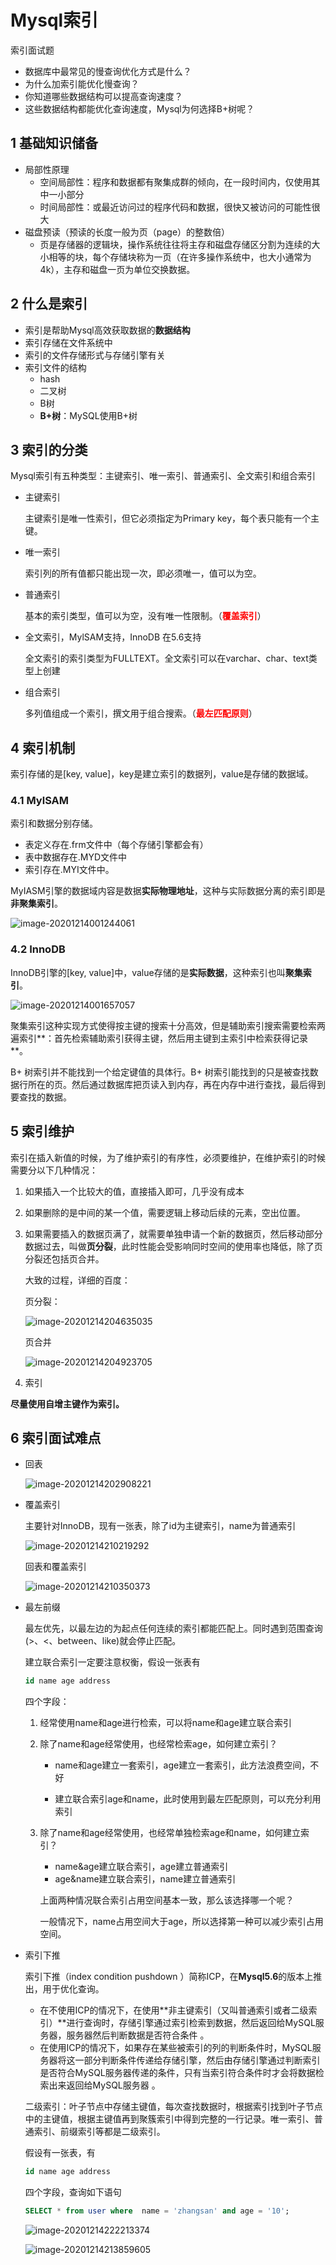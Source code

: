 # Mysql索引

索引面试题

- 数据库中最常见的慢查询优化方式是什么？
- 为什么加索引能优化慢查询？
- 你知道哪些数据结构可以提高查询速度？
- 这些数据结构都能优化查询速度，Mysql为何选择B+树呢？

## 1 基础知识储备

- 局部性原理
  - 空间局部性：程序和数据都有聚集成群的倾向，在一段时间内，仅使用其中一小部分
  - 时间局部性：或最近访问过的程序代码和数据，很快又被访问的可能性很大
- 磁盘预读（预读的长度一般为页（page）的整数倍）
  - 页是存储器的逻辑块，操作系统往往将主存和磁盘存储区分割为连续的大小相等的块，每个存储块称为一页（在许多操作系统中，也大小通常为4k），主存和磁盘一页为单位交换数据。

## 2 什么是索引

- 索引是帮助Mysql高效获取数据的**数据结构**
- 索引存储在文件系统中
- 索引的文件存储形式与存储引擎有关
- 索引文件的结构
  - hash
  - 二叉树
  - B树
  - **B+树**：MySQL使用B+树

## 3 索引的分类

Mysql索引有五种类型：主键索引、唯一索引、普通索引、全文索引和组合索引

- 主键索引

  主键索引是唯一性索引，但它必须指定为Primary key，每个表只能有一个主键。

- 唯一索引

  索引列的所有值都只能出现一次，即必须唯一，值可以为空。

- 普通索引

  基本的索引类型，值可以为空，没有唯一性限制。（**<font color=red>覆盖索引</font>**）

- 全文索引，MylSAM支持，InnoDB 在5.6支持

  全文索引的索引类型为FULLTEXT。全文索引可以在varchar、char、text类型上创建

- 组合索引

  多列值组成一个索引，撰文用于组合搜索。（**<font color=red>最左匹配原则</font>**）

## 4 索引机制

索引存储的是[key, value]，key是建立索引的数据列，value是存储的数据域。

### 4.1 MylSAM

索引和数据分别存储。

- 表定义存在.frm文件中（每个存储引擎都会有）
- 表中数据存在.MYD文件中
- 索引存在.MYI文件中。

MyIASM引擎的数据域内容是数据**实际物理地址**，这种与实际数据分离的索引即是**非聚集索引**。 

![image-20201214001244061](https://yeyangshu-picgo.oss-cn-shanghai.aliyuncs.com/img/image-20201214001244061.png)

### 4.2 InnoDB

 InnoDB引擎的[key, value]中，value存储的是**实际数据**，这种索引也叫**聚集索引**。

![image-20201214001657057](https://yeyangshu-picgo.oss-cn-shanghai.aliyuncs.com/img/image-20201214001657057.png)

聚集索引这种实现方式使得按主键的搜索十分高效，但是辅助索引搜索需要检索两遍索引**：首先检索辅助索引获得主键，然后用主键到主索引中检索获得记录**。

B+ 树索引并不能找到一个给定键值的具体行。B+ 树索引能找到的只是被查找数据行所在的页。然后通过数据库把页读入到内存，再在内存中进行查找，最后得到要查找的数据。

## 5 索引维护

索引在插入新值的时候，为了维护索引的有序性，必须要维护，在维护索引的时候需要分以下几种情况：

1. 如果插入一个比较大的值，直接插入即可，几乎没有成本

2. 如果删除的是中间的某一个值，需要逻辑上移动后续的元素，空出位置。

3. 如果需要插入的数据页满了，就需要单独申请一个新的数据页，然后移动部分数据过去，叫做**页分裂**，此时性能会受影响同时空间的使用率也降低，除了页分裂还包括页合并。

   大致的过程，详细的百度：

   页分裂：

   ![image-20201214204635035](https://yeyangshu-picgo.oss-cn-shanghai.aliyuncs.com/img/image-20201214204635035.png)

   页合并

   ![image-20201214204923705](https://yeyangshu-picgo.oss-cn-shanghai.aliyuncs.com/img/image-20201214204923705.png)

4. 索引

**尽量使用自增主键作为索引。**

## 6 索引面试难点

- 回表

  ![image-20201214202908221](https://yeyangshu-picgo.oss-cn-shanghai.aliyuncs.com/img/image-20201214202908221.png)

- 覆盖索引

  主要针对InnoDB，现有一张表，除了id为主键索引，name为普通索引

  ![image-20201214210219292](https://yeyangshu-picgo.oss-cn-shanghai.aliyuncs.com/img/image-20201214210219292.png)

  回表和覆盖索引

  ![image-20201214210350373](https://yeyangshu-picgo.oss-cn-shanghai.aliyuncs.com/img/image-20201214210350373.png)

- 最左前缀

  最左优先，以最左边的为起点任何连续的索引都能匹配上。同时遇到范围查询(>、<、between、like)就会停止匹配。

  建立联合索引一定要注意权衡，假设一张表有

  ```sql
  id name age address
  ```

  四个字段：

  1. 经常使用name和age进行检索，可以将name和age建立联合索引

  2. 除了name和age经常使用，也经常检索age，如何建立索引？

     - name和age建立一套索引，age建立一套索引，此方法浪费空间，不好

     - 建立联合索引age和name，此时使用到最左匹配原则，可以充分利用索引

  3. 除了name和age经常使用，也经常单独检索age和name，如何建立索引？

     - name&age建立联合索引，age建立普通索引
     - age&name建立联合索引，name建立普通索引

     上面两种情况联合索引占用空间基本一致，那么该选择哪一个呢？

     一般情况下，name占用空间大于age，所以选择第一种可以减少索引占用空间。

- 索引下推

  索引下推（index condition pushdown ）简称ICP，在**Mysql5.6**的版本上推出，用于优化查询。

  - 在不使用ICP的情况下，在使用**非主键索引（又叫普通索引或者二级索引）**进行查询时，存储引擎通过索引检索到数据，然后返回给MySQL服务器，服务器然后判断数据是否符合条件 。
  - 在使用ICP的情况下，如果存在某些被索引的列的判断条件时，MySQL服务器将这一部分判断条件传递给存储引擎，然后由存储引擎通过判断索引是否符合MySQL服务器传递的条件，只有当索引符合条件时才会将数据检索出来返回给MySQL服务器 。

  二级索引：叶子节点中存储主键值，每次查找数据时，根据索引找到叶子节点中的主键值，根据主键值再到聚簇索引中得到完整的一行记录。唯一索引、普通索引、前缀索引等都是二级索引。

  

  假设有一张表，有

  ```sql
  id name age address
  ```

  四个字段，查询如下语句

  ```sql
  SELECT * from user where  name = 'zhangsan' and age = '10';
  ```

  ![image-20201214222213374](https://yeyangshu-picgo.oss-cn-shanghai.aliyuncs.com/img/image-20201214222213374.png)

  

  ![image-20201214213859605](https://yeyangshu-picgo.oss-cn-shanghai.aliyuncs.com/img/image-20201214213859605.png)

  


